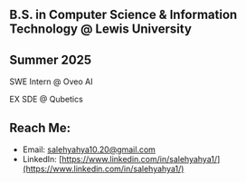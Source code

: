 **B.S. in Computer Science & Information Technology @ Lewis University**
---

Summer 2025
---
SWE Intern @ Oveo AI

EX SDE @ Qubetics

**Reach Me:** 
---
- Email: [salehyahya10.20@gmail.com](mailto:salehyahya10.20@gmail.com)  
- LinkedIn: [https://www.linkedin.com/in/salehyahya1/](https://www.linkedin.com/in/salehyahya1/)
